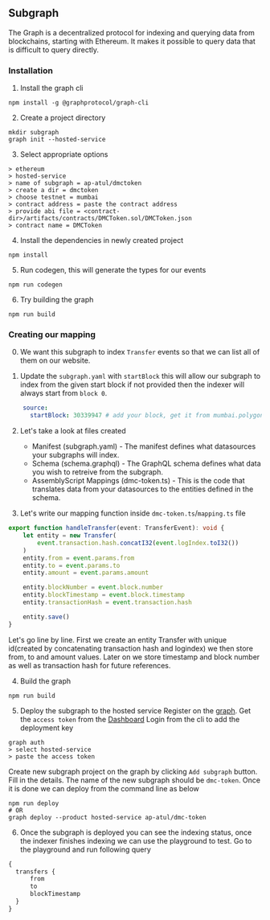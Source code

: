 ## Subgraph

The Graph is a decentralized protocol for indexing and querying data from blockchains, 
starting with Ethereum. It makes it possible to query data that is difficult to query directly.

### Installation

1. Install the graph cli
```
npm install -g @graphprotocol/graph-cli
```

2. Create a project directory
```
mkdir subgraph
graph init --hosted-service
```

3. Select appropriate options
```
> ethereum
> hosted-service
> name of subgraph = ap-atul/dmctoken
> create a dir = dmctoken
> choose testnet = mumbai
> contract address = paste the contract address
> provide abi file = <contract-dir>/artifacts/contracts/DMCToken.sol/DMCToken.json
> contract name = DMCToken
```

4. Install the dependencies in newly created project
```
npm install 
```

5. Run codegen, this will generate the types for our events
```
npm run codegen
```

6. Try building the graph
```
npm run build
```

### Creating our mapping

0. We want this subgraph to index `Transfer` events so that we can list all of them on our 
   website.

1. Update the `subgraph.yaml` with `startBlock` this will allow our subgraph to index from 
   the given start block if not provided then the indexer will always start from `block 0`.
```yaml
    source:
      startBlock: 30339947 # add your block, get it from mumbai.polygonscan.com
```

2. Let's take a look at files created
    - Manifest (subgraph.yaml) - The manifest defines what datasources your subgraphs will index.
    - Schema (schema.graphql) - The GraphQL schema defines what data you wish to retreive from the subgraph.
    - AssemblyScript Mappings (dmc-token.ts) - This is the code that translates data from your datasources to the entities defined in the schema.

3. Let's write our mapping function inside `dmc-token.ts`/`mapping.ts` file
```ts
export function handleTransfer(event: TransferEvent): void {
    let entity = new Transfer(
        event.transaction.hash.concatI32(event.logIndex.toI32())
    )
    entity.from = event.params.from
    entity.to = event.params.to
    entity.amount = event.params.amount

    entity.blockNumber = event.block.number
    entity.blockTimestamp = event.block.timestamp
    entity.transactionHash = event.transaction.hash

    entity.save()
}
```

Let's go line by line. First we create an entity Transfer with unique id(created by concatenating transaction hash and logindex)
we then store from, to and amount values. Later on we store timestamp and block number as well as transaction hash for
future references.

4. Build the graph 
```
npm run build
```

5. Deploy the subgraph to the hosted service
Register on the [graph](https://thegraph.com/hosted-service). Get the `access token` from the [Dashboard](https://thegraph.com/hosted-service/dashboard)
Login from the cli to add the deployment key
```
graph auth 
> select hosted-service
> paste the access token
```

Create new subgraph project on the graph by clicking `Add subgraph` button. Fill in the details.
The name of the new subgraph should be `dmc-token`. Once it is done we can deploy from the command line
as below

```
npm run deploy
# OR
graph deploy --product hosted-service ap-atul/dmc-token
```

6. Once the subgraph is deployed you can see the indexing status, once the indexer finishes indexing 
we can use the playground to test. Go to the playground and run following query

```graphql
{
  transfers {
      from
      to
      blockTimestamp
  }
}
```

